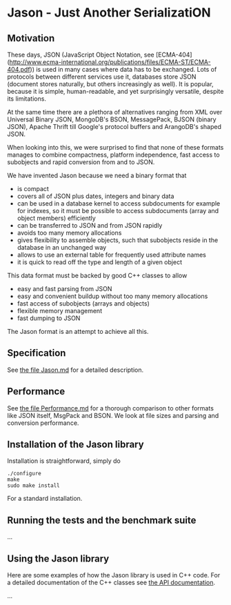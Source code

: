Jason - Just Another SerializatiON
==================================

Motivation
----------

These days, JSON (JavaScript Object Notation, see [ECMA-404]
(http://www.ecma-international.org/publications/files/ECMA-ST/ECMA-404.pdf))
is used in many cases where data has to be exchanged.
Lots of protocols between different services use it, databases store
JSON (document stores naturally, but others increasingly as well). It
is popular, because it is simple, human-readable, and yet surprisingly
versatile, despite its limitations.

At the same time there are a plethora of alternatives ranging from XML
over Universal Binary JSON, MongoDB's BSON, MessagePack, BJSON (binary
JSON), Apache Thrift till Google's protocol buffers and ArangoDB's
shaped JSON.

When looking into this, we were surprised to find that none of these
formats manages to combine compactness, platform independence, fast
access to subobjects and rapid conversion from and to JSON. 

We have invented Jason because we need a binary format that

  - is compact
  - covers all of JSON plus dates, integers and binary data
  - can be used in a database kernel to access subdocuments for
    example for indexes, so it must be possible to access subdocuments
    (array and object members) efficiently
  - can be transferred to JSON and from JSON rapidly
  - avoids too many memory allocations
  - gives flexibility to assemble objects, such that subobjects reside
    in the database in an unchanged way
  - allows to use an external table for frequently used attribute names
  - it is quick to read off the type and length of a given object

This data format must be backed by good C++ classes to allow

  - easy and fast parsing from JSON
  - easy and convenient buildup without too many memory allocations
  - fast access of subobjects (arrays and objects)
  - flexible memory management
  - fast dumping to JSON

The Jason format is an attempt to achieve all this.


Specification
-------------

See [the file Jason.md](Jason.md) for a detailed description.


Performance
-----------

See [the file Performance.md](Performance.md) for a thorough comparison
to other formats like JSON itself, MsgPack and BSON. We look at file
sizes and parsing and conversion performance.


Installation of the Jason library
---------------------------------

Installation is straightforward, simply do

    ./configure
    make
    sudo make install

For a standard installation.


Running the tests and the benchmark suite
-----------------------------------------

...


Using the Jason library
-----------------------

Here are some examples of how the Jason library is used in C++ code.
For a detailed documentation of the C++ classes see [the API
documentation](api.md).

...


